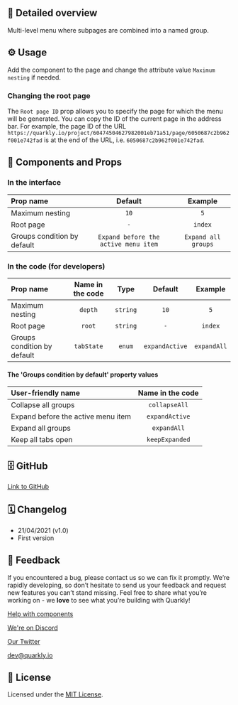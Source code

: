 ## 📖 Detailed overview

Multi-level menu where subpages are combined into a named group.

## ⚙️ Usage

Add the component to the page and change the attribute value `Maximum nesting` if needed.

### Changing the root page

The `Root page ID` prop allows you to specify the page for which the menu will be generated. You can copy the ID of the current page in the address bar. For example, the page ID of the URL `https://quarkly.io/project/60474504627982001eb71a51/page/6050687c2b962f001e742fad` is at the end of the URL, i.e. `6050687c2b962f001e742fad`.

## 🧩 Components and Props

### In the interface

| Prop name                   |               Default                |       Example       |
| :-------------------------- | :----------------------------------: | :-----------------: |
| Maximum nesting             |                 `10`                 |         `5`         |
| Root page                   |                 `-`                  |       `index`       |
| Groups condition by default | `Expand before the active menu item` | `Expand all groups` |

### In the code (for developers)

| Prop name                   | Name in the code |   Type   |    Default     |   Example   |
| :-------------------------- | :--------------: | :------: | :------------: | :---------: |
| Maximum nesting             |     `depth`      | `string` |      `10`      |     `5`     |
| Root page                   |      `root`      | `string` |      `-`       |   `index`   |
| Groups condition by default |    `tabState`    |  `enum`  | `expandActive` | `expandAll` |

#### The 'Groups condition by default' property values

| User-friendly name                 | Name in the code |
| :--------------------------------- | :--------------: |
| Collapse all groups                |  `collapseAll`   |
| Expand before the active menu item |  `expandActive`  |
| Expand all groups                  |   `expandAll`    |
| Keep all tabs open                 |  `keepExpanded`  |

## 🗄 GitHub

[Link to GitHub](https://github.com/quarkly/community-kit/blob/master/src/MenuWithGroups.js)

## 🗓 Changelog

-   21/04/2021 (v1.0)
-   First version

## 📮 Feedback

If you encountered a bug, please contact us so we can fix it promptly. We’re rapidly developing, so don’t hesitate to send us your feedback and request new features you can’t stand missing. Feel free to share what you’re working on - we **love** to see what you’re building with Quarkly!

[Help with components](https://community.quarkly.io/c/requests/11)

[We're on Discord](https://discord.gg/SuF9vCMJGW)

[Our Twitter](https://twitter.com/quarklyapp)

[dev@quarkly.io](mailto:dev@quarkly.io)

## 📝 License

Licensed under the [MIT License](https://raw.githubusercontent.com/quarkly/community-kit/master/LICENSE).
